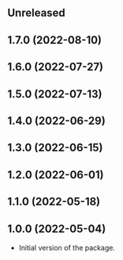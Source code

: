 <!-- Learn how to maintain this file at https://github.com/WordPress/gutenberg/tree/HEAD/packages#maintaining-changelogs. -->

## Unreleased

## 1.7.0 (2022-08-10)

## 1.6.0 (2022-07-27)

## 1.5.0 (2022-07-13)

## 1.4.0 (2022-06-29)

## 1.3.0 (2022-06-15)

## 1.2.0 (2022-06-01)

## 1.1.0 (2022-05-18)

## 1.0.0 (2022-05-04)

-   Initial version of the package.
